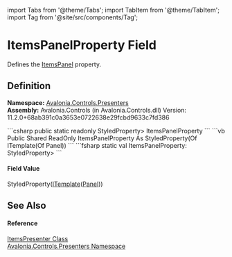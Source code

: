 import Tabs from '@theme/Tabs'; 
import TabItem from '@theme/TabItem'; 
import Tag from '@site/src/components/Tag'; 

# ItemsPanelProperty Field


Defines the <a href="P_Avalonia_Controls_Presenters_ItemsPresenter_ItemsPanel">ItemsPanel</a> property.



## Definition
**Namespace:** <a href="N_Avalonia_Controls_Presenters">Avalonia.Controls.Presenters</a>  
**Assembly:** Avalonia.Controls (in Avalonia.Controls.dll) Version: 11.2.0+68ab391c0a3653e0722638e29fcbd9633c7fd386

<Tabs groupId="api-code-preview">
<TabItem value="csharp" label="C#">
```csharp
public static readonly StyledProperty<ITemplate<Panel?>> ItemsPanelProperty
```
</TabItem>
<TabItem value="vb" label="VB">
```vb
Public Shared ReadOnly ItemsPanelProperty As StyledProperty(Of ITemplate(Of Panel))
```
</TabItem>
<TabItem value="fsharp" label="F#">
```fsharp
static val ItemsPanelProperty: StyledProperty<ITemplate<Panel>>
```
</TabItem>
</Tabs>



#### Field Value
StyledProperty(<a href="T_Avalonia_Controls_ITemplate_1">ITemplate</a>(<a href="T_Avalonia_Controls_Panel">Panel</a>))

## See Also


#### Reference
<a href="T_Avalonia_Controls_Presenters_ItemsPresenter">ItemsPresenter Class</a>  
<a href="N_Avalonia_Controls_Presenters">Avalonia.Controls.Presenters Namespace</a>  
